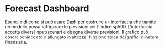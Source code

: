# Forecast Dashboard 

Esempio di come si può usare Dash per costruire un interfaccia che tramite un modello possa raffigurare le previsioni
per l'indice sp500. L'interfaccia accetta diversi input/scenari e disegna diverse previsioni.
Il grafico può essere schiacciato o allungato in altezza, funzione tipica dei grafici di natura finanziaria.
